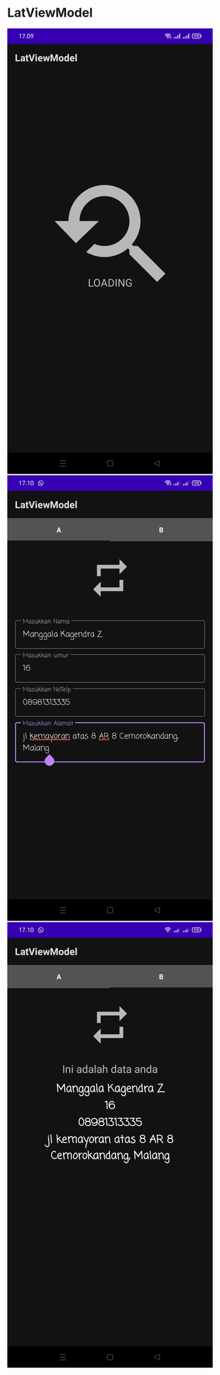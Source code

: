 # LatViewModel

![alt text](https://github.com/ManggalaKZ/LatViewModel/blob/master/WhatsApp%20Image%202021-03-18%20at%2017.11.06.jpeg)
![alt text](https://github.com/ManggalaKZ/LatViewModel/blob/master/WhatsApp%20Image%202021-03-18%20at%2017.11.06%20(1).jpeg)
![alt text](https://github.com/ManggalaKZ/LatViewModel/blob/master/WhatsApp%20Image%202021-03-18%20at%2017.11.06%20(2).jpeg)
